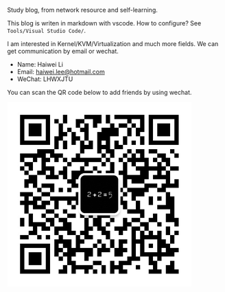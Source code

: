 Study blog, from network resource and self-learning.

This blog is writen in markdown with vscode. How to configure? See `Tools/Visual Studio Code/`.

I am interested in Kernel/KVM/Virtualization and much more fields. We can get communication by email or wechat. 

- Name: Haiwei Li
- Email: haiwei.lee@hotmail.com
- WeChat: LHWXJTU

You can scan the QR code below to add friends by using wechat.

![Haiwei Li](Tools/images/Wechat-lihaiwei.jpeg)